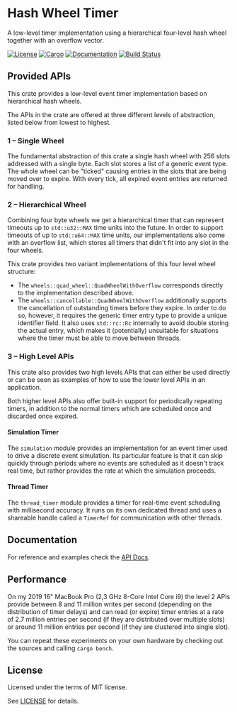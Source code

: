 # Hash Wheel Timer

A low-level timer implementation using a hierarchical four-level hash wheel together with an overflow vector.

[![License](https://img.shields.io/badge/license-MIT-blue.svg)](https://github.com/Bathtor/rust-hash-wheel-timer)
[![Cargo](https://img.shields.io/crates/v/hierarchical_hash_wheel_timer?label=Cargo&style=plastic)](https://crates.io/crates/hierarchical_hash_wheel_timer) 
[![Documentation](https://docs.rs/hierarchical_hash_wheel_timer/badge.svg)](https://docs.rs/hierarchical_hash_wheel_timer)
[![Build Status](https://github.com/Bathtor/rust-hash-wheel-timer/actions/workflows/ci.yml/badge.svg)](https://github.com/Bathtor/rust-hash-wheel-timer/actions/workflows/ci.yml)

## Provided APIs

This crate provides a low-level event timer implementation based on hierarchical hash wheels.

The APIs in the crate are offered at three different levels of abstraction, listed below from lowest to highest.

### 1 – Single Wheel
The fundamental abstraction of this crate a single hash wheel with 256 slots addressed with a single byte. Each slot stores a list of a generic event type.
The whole wheel can be "ticked" causing entries in the slots that are being moved over to expire. With every tick, all expired event entries are returned for handling.

### 2 – Hierarchical Wheel
Combining four byte wheels we get a hierarchical timer that can represent timeouts up to `std::u32::MAX` time units into the future.
In order to support timeouts of up to `std::u64::MAX` time units, our implementations also come with an overflow list, which stores all timers that didn't fit into any slot in the four wheels.

This crate provides two variant implementations of this four level wheel structure:

- The `wheels::quad_wheel::QuadWheelWithOverflow` corresponds directly to the implementation described above.
- The `wheels::cancellable::QuadWheelWithOverflow` additionally supports the cancellation of outstanding timers before they expire. In order to do so, however, it requires the generic timer entry type to provide a unique identifier field. It also uses `std::rc::Rc` internally to avoid double storing the actual entry, which makes it (potentially) unsuitable for situations where the timer must be able to move between threads.

### 3 – High Level APIs
This crate also provides two high levels APIs that can either be used directly or can be seen as examples of how to use the lower level APIs in an application.

Both higher level APIs also offer built-in support for periodically repeating timers, in addition to the normal timers which are scheduled once and discarded once expired.

#### Simulation Timer
The `simulation` module provides an implementation for an event timer used to drive a discrete event simulation.
Its particular feature is that it can skip quickly through periods where no events are scheduled as it doesn't track real time, but rather provides the rate at which the simulation proceeds.

#### Thread Timer
The `thread_timer` module provides a timer for real-time event scheduling with millisecond accuracy.
It runs on its own dedicated thread and uses a shareable handle called a `TimerRef` for communication with other threads.

## Documentation

For reference and examples check the [API Docs](https://docs.rs/hierarchical_hash_wheel_timer).

## Performance

On my 2019 16" MacBook Pro (2,3 GHz 8-Core Intel Core i9) the level 2 APIs provide between 8 and 11 million writes per second (depending on the distribution of timer delays) and can read (or expire) timer entries at a rate of 2.7 million entries per second (if they are distributed over multiple slots) or around 11 million entries per second (if they are clustered into single slot).

You can repeat these experiments on your own hardware by checking out the sources and calling `cargo bench`.

## License

Licensed under the terms of MIT license.

See [LICENSE](LICENSE) for details.
